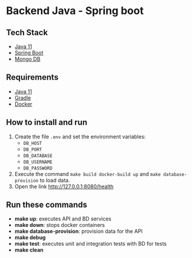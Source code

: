 # Backend Java - Spring boot

## Tech Stack

- [Java 11](https://www.oracle.com/technetwork/java/javase/downloads/jdk11-downloads-5066655.html)
- [Spring Boot](https://projects.spring.io/spring-boot/)
- [Mongo DB](https://www.mongodb.com/)

## Requirements

* [Java 11](https://www.oracle.com/java/technologies/javase-jdk11-downloads.html)
* [Gradle](https://gradle.org/)
* [Docker](https://www.docker.com/)

## How to install and run

1. Create the file `.env` and set the environment variables:
    - `DB_HOST`
    - `DB_PORT`
    - `DB_DATABASE`
    - `DB_USERNAME`
    - `DB_PASSWORD`
2. Execute the command `make build docker-build up` and `make database-provision` to load data.
3. Open the link <http://127.0.0.1:8080/health>

## Run these commands
- **make up**: executes API and BD services
- **make down**: stops docker containers
- **make database-provision**: provision data for the API
- **make debug**
- **make test**: executes unit and integration tests with BD for tests
- **make clean**
